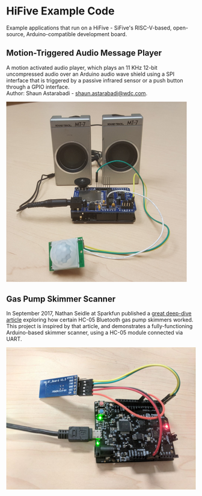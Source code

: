# HiFive Example Code
Example applications that run on a HiFive - SiFive's RISC-V-based, open-source, Arduino-compatible development board.
## Motion-Triggered Audio Message Player
A motion activated audio player, which plays an 11 KHz 12-bit uncompressed audio over an Arduino audio wave shield using a SPI interface that is triggered by a passive infrared sensor or a push button through a GPIO interface.  
Author: Shaun Astarabadi - shaun.astarabadi@wdc.com.

<img src="MotionTriggeredAudioMessagePlayer/ProjectHardware.jpg"  width='480'>

## Gas Pump Skimmer Scanner
In September 2017, Nathan Seidle at Sparkfun published a [great deep-dive article](https://learn.sparkfun.com/tutorials/gas-pump-skimmers) exploring how certain HC-05 Bluetooth gas pump skimmers worked. This project is inspired by that article, and demonstrates a fully-functioning Arduino-based skimmer scanner, using a HC-05 module connected via UART.

![Gas Pump Skimmer Scanner](GasPumpSkimmerScanner/hardware.jpg)